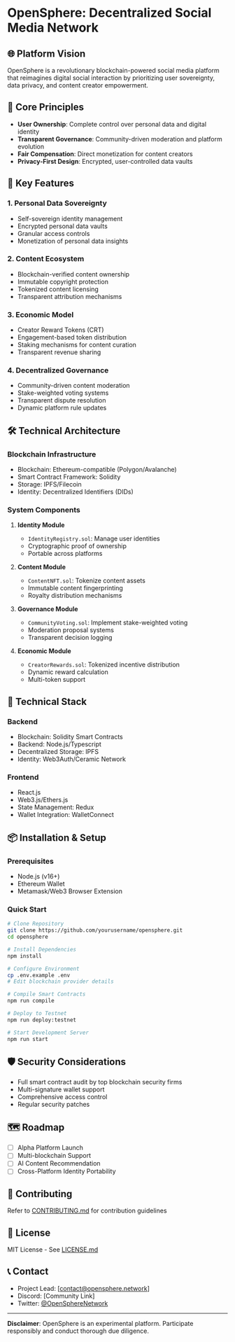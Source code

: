 # OpenSphere: Decentralized Social Media Network

## 🌐 Platform Vision

OpenSphere is a revolutionary blockchain-powered social media platform that reimagines digital social interaction by prioritizing user sovereignty, data privacy, and content creator empowerment.

## 🔑 Core Principles

- **User Ownership**: Complete control over personal data and digital identity
- **Transparent Governance**: Community-driven moderation and platform evolution
- **Fair Compensation**: Direct monetization for content creators
- **Privacy-First Design**: Encrypted, user-controlled data vaults

## 🚀 Key Features

### 1. Personal Data Sovereignty
- Self-sovereign identity management
- Encrypted personal data vaults
- Granular access controls
- Monetization of personal data insights

### 2. Content Ecosystem
- Blockchain-verified content ownership
- Immutable copyright protection
- Tokenized content licensing
- Transparent attribution mechanisms

### 3. Economic Model
- Creator Reward Tokens (CRT)
- Engagement-based token distribution
- Staking mechanisms for content curation
- Transparent revenue sharing

### 4. Decentralized Governance
- Community-driven content moderation
- Stake-weighted voting systems
- Transparent dispute resolution
- Dynamic platform rule updates

## 🛠 Technical Architecture

### Blockchain Infrastructure
- Blockchain: Ethereum-compatible (Polygon/Avalanche)
- Smart Contract Framework: Solidity
- Storage: IPFS/Filecoin
- Identity: Decentralized Identifiers (DIDs)

### System Components
1. **Identity Module**
    - `IdentityRegistry.sol`: Manage user identities
    - Cryptographic proof of ownership
    - Portable across platforms

2. **Content Module**
    - `ContentNFT.sol`: Tokenize content assets
    - Immutable content fingerprinting
    - Royalty distribution mechanisms

3. **Governance Module**
    - `CommunityVoting.sol`: Implement stake-weighted voting
    - Moderation proposal systems
    - Transparent decision logging

4. **Economic Module**
    - `CreatorRewards.sol`: Tokenized incentive distribution
    - Dynamic reward calculation
    - Multi-token support

## 🔧 Technical Stack

### Backend
- Blockchain: Solidity Smart Contracts
- Backend: Node.js/Typescript
- Decentralized Storage: IPFS
- Identity: Web3Auth/Ceramic Network

### Frontend
- React.js
- Web3.js/Ethers.js
- State Management: Redux
- Wallet Integration: WalletConnect

## 📦 Installation & Setup

### Prerequisites
- Node.js (v16+)
- Ethereum Wallet
- Metamask/Web3 Browser Extension

### Quick Start
```bash
# Clone Repository
git clone https://github.com/yourusername/opensphere.git
cd opensphere

# Install Dependencies
npm install

# Configure Environment
cp .env.example .env
# Edit blockchain provider details

# Compile Smart Contracts
npm run compile

# Deploy to Testnet
npm run deploy:testnet

# Start Development Server
npm run start
```

## 🛡️ Security Considerations
- Full smart contract audit by top blockchain security firms
- Multi-signature wallet support
- Comprehensive access control
- Regular security patches

## 🗺️ Roadmap
- [ ] Alpha Platform Launch
- [ ] Multi-blockchain Support
- [ ] AI Content Recommendation
- [ ] Cross-Platform Identity Portability

## 🤝 Contributing
Refer to [CONTRIBUTING.md](CONTRIBUTING.md) for contribution guidelines

## 📄 License
MIT License - See [LICENSE.md](LICENSE.md)

## 📞 Contact
- Project Lead: [contact@opensphere.network]
- Discord: [Community Link]
- Twitter: [@OpenSphereNetwork](https://twitter.com/placeholder)

---

**Disclaimer**: OpenSphere is an experimental platform. Participate responsibly and conduct thorough due diligence.
